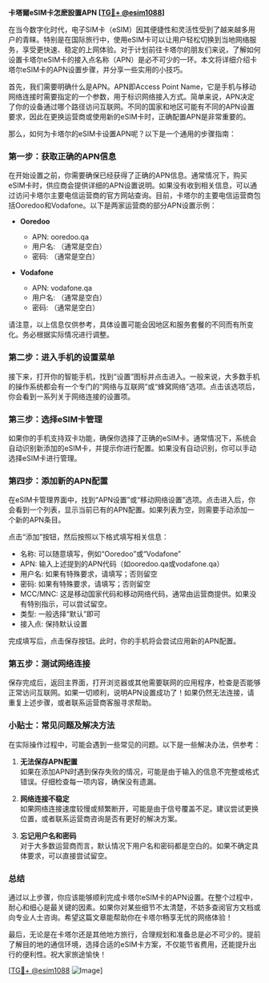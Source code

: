 **卡塔爾eSIM卡怎麽設置APN [[TG💪+ @esim1088](https://t.me/s/esim1088)]**

在当今数字化时代，电子SIM卡（eSIM）因其便捷性和灵活性受到了越来越多用户的青睐。特别是在国际旅行中，使用eSIM卡可以让用户轻松切换到当地网络服务，享受更快速、稳定的上网体验。对于计划前往卡塔尔的朋友们来说，了解如何设置卡塔尔eSIM卡的接入点名称（APN）是必不可少的一环。本文将详细介绍卡塔尔eSIM卡的APN设置步骤，并分享一些实用的小技巧。

首先，我们需要明确什么是APN。APN即Access Point Name，它是手机与移动网络连接时需要指定的一个参数，用于标识网络接入方式。简单来说，APN决定了你的设备通过哪个路径访问互联网。不同的国家和地区可能有不同的APN设置要求，因此在更换运营商或使用新的eSIM卡时，正确配置APN是非常重要的。

那么，如何为卡塔尔的eSIM卡设置APN呢？以下是一个通用的步骤指南：

### 第一步：获取正确的APN信息

在开始设置之前，你需要确保已经获得了正确的APN信息。通常情况下，购买eSIM卡时，供应商会提供详细的APN设置说明。如果没有收到相关信息，可以通过访问卡塔尔主要电信运营商的官方网站查询。目前，卡塔尔的主要电信运营商包括Ooredoo和Vodafone。以下是两家运营商的部分APN设置示例：

- **Ooredoo**
  - APN: ooredoo.qa
  - 用户名: （通常是空白）
  - 密码: （通常是空白）

- **Vodafone**
  - APN: vodafone.qa
  - 用户名: （通常是空白）
  - 密码: （通常是空白）

请注意，以上信息仅供参考，具体设置可能会因地区和服务套餐的不同而有所变化。务必根据实际情况进行调整。

### 第二步：进入手机的设置菜单

接下来，打开你的智能手机，找到“设置”图标并点击进入。一般来说，大多数手机的操作系统都会有一个专门的“网络与互联网”或“蜂窝网络”选项。点击该选项后，你会看到一系列关于网络连接的设置项。

### 第三步：选择eSIM卡管理

如果你的手机支持双卡功能，确保你选择了正确的eSIM卡。通常情况下，系统会自动识别新添加的eSIM卡，并提示你进行配置。如果没有自动识别，你可以手动选择eSIM卡进行管理。

### 第四步：添加新的APN配置

在eSIM卡管理界面中，找到“APN设置”或“移动网络设置”选项。点击进入后，你会看到一个列表，显示当前已有的APN配置。如果列表为空，则需要手动添加一个新的APN条目。

点击“添加”按钮，然后按照以下格式填写相关信息：
- 名称: 可以随意填写，例如“Ooredoo”或“Vodafone”
- APN: 输入上述提到的APN代码（如ooredoo.qa或vodafone.qa）
- 用户名: 如果有特殊要求，请填写；否则留空
- 密码: 如果有特殊要求，请填写；否则留空
- MCC/MNC: 这是移动国家代码和移动网络代码，通常由运营商提供。如果没有特别指示，可以尝试留空。
- 类型: 一般选择“默认”即可
- 接入点: 保持默认设置

完成填写后，点击保存按钮。此时，你的手机将会尝试应用新的APN配置。

### 第五步：测试网络连接

保存完成后，返回主界面，打开浏览器或其他需要联网的应用程序，检查是否能够正常访问互联网。如果一切顺利，说明APN设置成功了！如果仍然无法连接，请重复上述步骤，或者联系运营商客服寻求帮助。

### 小贴士：常见问题及解决方法

在实际操作过程中，可能会遇到一些常见的问题。以下是一些解决办法，供参考：

1. **无法保存APN配置**  
   如果在添加APN时遇到保存失败的情况，可能是由于输入的信息不完整或格式错误。仔细检查每一项内容，确保没有遗漏。

2. **网络连接不稳定**  
   如果网络连接速度较慢或频繁断开，可能是由于信号覆盖不足。建议尝试更换位置，或者联系运营商咨询是否有更好的解决方案。

3. **忘记用户名和密码**  
   对于大多数运营商而言，默认情况下用户名和密码都是空白的。如果不确定具体要求，可以直接尝试留空。

### 总结

通过以上步骤，你应该能够顺利完成卡塔尔eSIM卡的APN设置。在整个过程中，耐心和细心是最关键的因素。如果你对某些细节不太清楚，不妨多查阅官方文档或向专业人士咨询。希望这篇文章能帮助你在卡塔尔畅享无忧的网络体验！

最后，无论是在卡塔尔还是其他地方旅行，合理规划和准备总是必不可少的。提前了解目的地的通信环境，选择合适的eSIM卡方案，不仅能节省费用，还能提升出行的便利性。祝大家旅途愉快！

[[TG💪+ @esim1088](https://t.me/s/esim1088) ![Image](https://i.postimg.cc/4NQfJmqS/Snipaste-2025-05-13-00-14-12.png)]